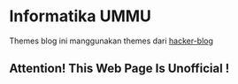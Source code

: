 # Informatika UMMU 

Themes blog ini manggunakan themes dari [hacker-blog](https://github.com/tocttou/hacker-blog)

## Attention! This Web Page Is Unofficial !

